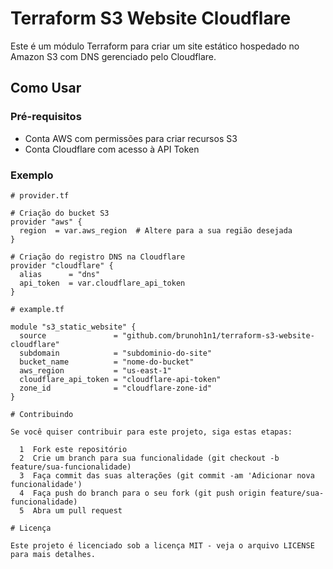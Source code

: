 # Terraform S3 Website Cloudflare

Este é um módulo Terraform para criar um site estático hospedado no Amazon S3 com DNS gerenciado pelo Cloudflare.

## Como Usar

### Pré-requisitos

- Conta AWS com permissões para criar recursos S3
- Conta Cloudflare com acesso à API Token

### Exemplo

```hcl
# provider.tf

# Criação do bucket S3
provider "aws" {
  region  = var.aws_region  # Altere para a sua região desejada
}

# Criação do registro DNS na Cloudflare
provider "cloudflare" {
  alias      = "dns"
  api_token  = var.cloudflare_api_token
}

# example.tf

module "s3_static_website" {
  source               = "github.com/brunoh1n1/terraform-s3-website-cloudflare"
  subdomain            = "subdominio-do-site"
  bucket_name          = "nome-do-bucket"
  aws_region           = "us-east-1"
  cloudflare_api_token = "cloudflare-api-token"
  zone_id              = "cloudflare-zone-id"
}

# Contribuindo

Se você quiser contribuir para este projeto, siga estas etapas:

  1  Fork este repositório
  2  Crie um branch para sua funcionalidade (git checkout -b feature/sua-funcionalidade)
  3  Faça commit das suas alterações (git commit -am 'Adicionar nova funcionalidade')
  4  Faça push do branch para o seu fork (git push origin feature/sua-funcionalidade)
  5  Abra um pull request

# Licença

Este projeto é licenciado sob a licença MIT - veja o arquivo LICENSE para mais detalhes.
